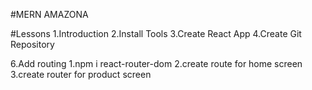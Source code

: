 #MERN AMAZONA

#Lessons
1.Introduction
2.Install Tools
3.Create React App
4.Create Git Repository

6.Add routing
1.npm i react-router-dom
2.create route for home screen
3.create router for product screen
